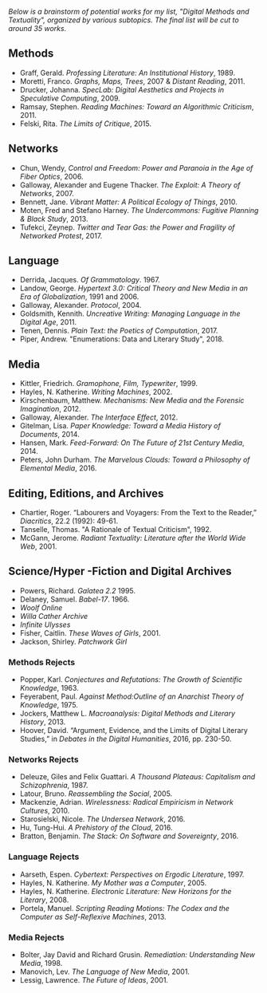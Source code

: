 *Below is a brainstorm of potential works for my list, "Digital Methods and Textuality", organized by various subtopics. The final list will be cut to around 35 works.*

## Methods
* Graff, Gerald. *Professing Literature: An Institutional History*, 1989.
* Moretti, Franco. *Graphs, Maps, Trees*, 2007 & *Distant Reading*, 2011.
* Drucker, Johanna. *SpecLab: Digital Aesthetics and Projects in Speculative Computing*, 2009.
* Ramsay, Stephen. *Reading Machines: Toward an Algorithmic Criticism*, 2011.
* Felski, Rita. *The Limits of Critique*, 2015.

## Networks
* Chun, Wendy, *Control and Freedom: Power and Paranoia in the Age of Fiber Optics*, 2006.
* Galloway, Alexander and Eugene Thacker. *The Exploit: A Theory of Networks*, 2007.
* Bennett, Jane. *Vibrant Matter: A Political Ecology of Things*, 2010.
* Moten, Fred and Stefano Harney. *The Undercommons: Fugitive Planning & Black Study*, 2013.
* Tufekci, Zeynep. *Twitter and Tear Gas: the Power and Fragility of Networked Protest*, 2017.

## Language
* Derrida, Jacques. *Of Grammatology*. 1967.
* Landow, George. *Hypertext 3.0: Critical Theory and New Media in an Era of Globalization*, 1991 and 2006.
* Galloway, Alexander. *Protocol*, 2004.
* Goldsmith, Kennith. *Uncreative Writing: Managing Language in the Digital Age*, 2011.
* Tenen, Dennis. *Plain Text: the Poetics of Computation*, 2017.
* Piper, Andrew. "Enumerations: Data and Literary Study", 2018.

## Media
* Kittler, Friedrich. *Gramophone, Film, Typewriter*, 1999.
* Hayles, N. Katherine. *Writing Machines*, 2002.
* Kirschenbaum, Matthew. *Mechanisms: New Media and the Forensic Imagination*, 2012.
* Galloway, Alexander. *The Interface Effect*, 2012.
* Gitelman, Lisa. *Paper Knowledge: Toward a Media History of Documents*, 2014.
* Hansen, Mark. *Feed-Forward: On The Future of 21st Century Media*, 2014.
* Peters, John Durham. *The Marvelous Clouds: Toward a Philosophy of Elemental Media*, 2016.

## Editing, Editions, and Archives
* Chartier, Roger. “Labourers and Voyagers: From the Text to the Reader,” *Diacritics*, 22.2 (1992): 49-61.
* Tanselle, Thomas. "A Rationale of Textual Criticism", 1992.
* McGann, Jerome. *Radiant Textuality: Literature after the World Wide Web*, 2001.  

## Science/Hyper -Fiction and Digital Archives
* Powers, Richard. *Galatea 2.2* 1995.
* Delaney, Samuel. *Babel-17*. 1966.
* *Woolf Online*
* *Willa Cather Archive* 
* *Infinite Ulysses*
* Fisher, Caitlin. *These Waves of Girls*, 2001.
* Jackson, Shirley. *Patchwork Girl* 

### Methods Rejects
* Popper, Karl. *Conjectures and Refutations: The Growth of Scientific Knowledge*, 1963. 
* Feyerabent, Paul. *Against Method:Outline of an Anarchist Theory of Knowledge*, 1975.
* Jockers, Matthew L. *Macroanalysis: Digital Methods and Literary History*, 2013.
* Hoover, David. “Argument, Evidence, and the Limits of Digital Literary Studies,” in *Debates in the Digital Humanities*, 2016, pp. 230-50.

### Networks Rejects
* Deleuze, Giles and Felix Guattari. *A Thousand Plateaus: Capitalism and Schizophrenia*, 1987.
* Latour, Bruno. *Reassembling the Social*, 2005.
* Mackenzie, Adrian. *Wirelessness: Radical Empiricism in Network Cultures*, 2010.
* Starosielski, Nicole. *The Undersea Network*, 2016.
* Hu, Tung-Hui. *A Prehistory of the Cloud*, 2016.
* Bratton, Benjamin. *The Stack: On Software and Sovereignty*, 2016.

### Language Rejects
* Aarseth, Espen. *Cybertext: Perspectives on Ergodic Literature*, 1997.
* Hayles, N. Katherine. *My Mother was a Computer*, 2005.
* Hayles, N. Katherine. *Electronic Literature: New Horizons for the Literary*, 2008.
* Portela, Manuel. *Scripting Reading Motions: The Codex and the Computer as Self-Reflexive Machines*, 2013. 

### Media Rejects
* Bolter, Jay David and Richard Grusin. *Remediation: Understanding New Media*, 1998.
* Manovich, Lev. *The Language of New Media*, 2001.
* Lessig, Lawrence. *The Future of Ideas*, 2001.